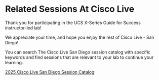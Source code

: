 # Related Sessions At Cisco Live

Thank you for participating in the UCS X-Series Guide for Success instructor-led lab!

We appreciate your time, and hope you enjoy the rest of Cisco Live - San Diego!

You can search The Cisco Live San Diego session catalog with specific keywords and find sessions that are relevant to your lab to continue your learning.

[2025 Cisco Live San Diego Session Catalog](https://www.ciscolive.com/global/learn/session-catalog.html#/)